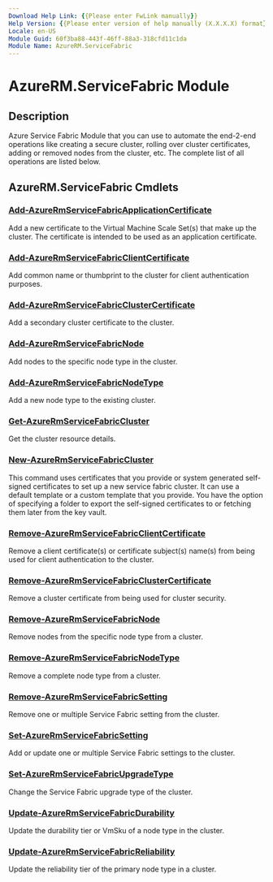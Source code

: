 ```yaml
---
Download Help Link: {{Please enter FwLink manually}}
Help Version: {{Please enter version of help manually (X.X.X.X) format}}
Locale: en-US
Module Guid: 60f3ba88-443f-46ff-88a3-318cfd11c1da
Module Name: AzureRM.ServiceFabric
---
```


# AzureRM.ServiceFabric Module
## Description
Azure Service Fabric Module that you can use to automate the end-2-end operations like creating a secure cluster, rolling over cluster certificates, adding or removed nodes from the cluster, etc. The complete list of all operations are listed below.

## AzureRM.ServiceFabric Cmdlets
### [Add-AzureRmServiceFabricApplicationCertificate](Add-AzureRmServiceFabricApplicationCertificate.md)
Add a new certificate to the Virtual Machine Scale Set(s) that make up the cluster. The certificate is intended to be used as an application certificate.

### [Add-AzureRmServiceFabricClientCertificate](Add-AzureRmServiceFabricClientCertificate.md)
Add common name or thumbprint to the cluster for client authentication purposes.

### [Add-AzureRmServiceFabricClusterCertificate](Add-AzureRmServiceFabricClusterCertificate.md)
Add a secondary cluster certificate to the cluster.

### [Add-AzureRmServiceFabricNode](Add-AzureRmServiceFabricNode.md)
Add nodes to the specific node type in the cluster.

### [Add-AzureRmServiceFabricNodeType](Add-AzureRmServiceFabricNodeType.md)
Add a new node type to the existing cluster.

### [Get-AzureRmServiceFabricCluster](Get-AzureRmServiceFabricCluster.md)
Get the cluster resource details.

### [New-AzureRmServiceFabricCluster](New-AzureRmServiceFabricCluster.md)
This command uses certificates that you provide or system generated self-signed certificates to set up a new service fabric cluster. It can use a default template or a custom template that you provide. You have the option of specifying a folder to export the self-signed certificates to or fetching them later from the key vault. 

### [Remove-AzureRmServiceFabricClientCertificate](Remove-AzureRmServiceFabricClientCertificate.md)
Remove a client certificate(s) or certificate subject(s) name(s) from being used for client authentication to the cluster.

### [Remove-AzureRmServiceFabricClusterCertificate](Remove-AzureRmServiceFabricClusterCertificate.md)
Remove a cluster certificate from being used for cluster security.

### [Remove-AzureRmServiceFabricNode](Remove-AzureRmServiceFabricNode.md)
Remove nodes from the specific node type from a cluster.

### [Remove-AzureRmServiceFabricNodeType](Remove-AzureRmServiceFabricNodeType.md)
Remove a complete node type from a cluster.

### [Remove-AzureRmServiceFabricSetting](Remove-AzureRmServiceFabricSetting.md)
Remove one or multiple Service Fabric setting from the cluster.

### [Set-AzureRmServiceFabricSetting](Set-AzureRmServiceFabricSetting.md)
Add or update one or multiple Service Fabric settings to the cluster.

### [Set-AzureRmServiceFabricUpgradeType](Set-AzureRmServiceFabricUpgradeType.md)
Change the Service Fabric upgrade type of the cluster.

### [Update-AzureRmServiceFabricDurability](Update-AzureRmServiceFabricDurability.md)
Update the durability tier or VmSku of a node type in the cluster.

### [Update-AzureRmServiceFabricReliability](Update-AzureRmServiceFabricReliability.md)
Update the reliability tier of the primary node type in a cluster.